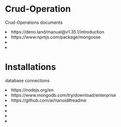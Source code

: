 # Crud-Operation
Crud-Operations documents
<li>https://deno.land/manual@v1.35.1/introduction</li>
<li>https://www.npmjs.com/package/mongoose</li>
<li></li>
<li></li>

# Installations
database connections
<li>https://nodejs.org/en</li>
<li>https://www.mongodb.com/try/download/enterprise</li>
<li>https://github.com/ai/nanoid#readme</li>
<li></li>
<li></li>
<li></li>
<li></li>
